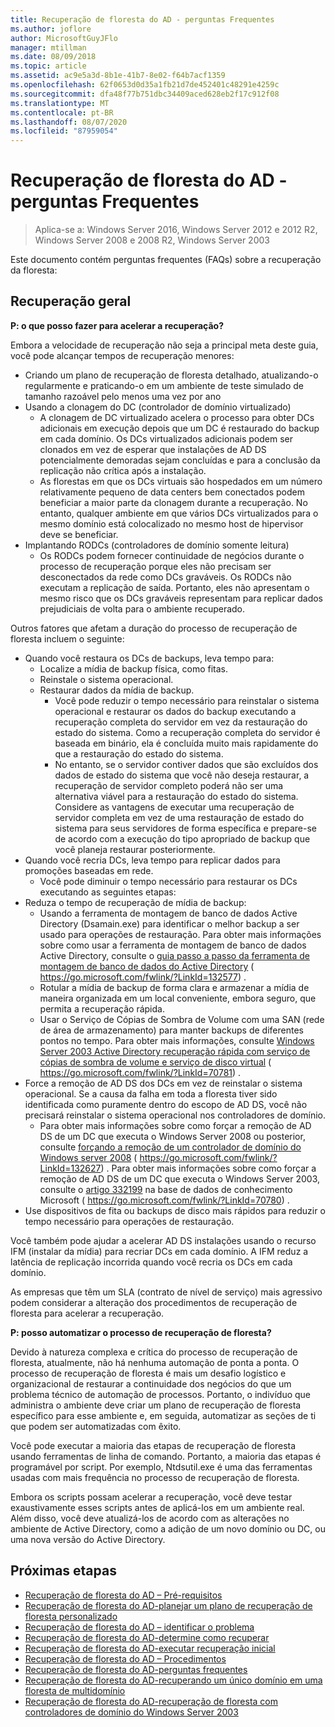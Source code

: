 ```yaml
---
title: Recuperação de floresta do AD - perguntas Frequentes
ms.author: joflore
author: MicrosoftGuyJFlo
manager: mtillman
ms.date: 08/09/2018
ms.topic: article
ms.assetid: ac9e5a3d-8b1e-41b7-8e02-f64b7acf1359
ms.openlocfilehash: 62f0653d0d35a1fb21d7de452401c48291e4259c
ms.sourcegitcommit: dfa48f77b751dbc34409aced628eb2f17c912f08
ms.translationtype: MT
ms.contentlocale: pt-BR
ms.lasthandoff: 08/07/2020
ms.locfileid: "87959054"
---
```

# <a name="ad-forest-recovery---faq"></a>Recuperação de floresta do AD - perguntas Frequentes

>Aplica-se a: Windows Server 2016, Windows Server 2012 e 2012 R2, Windows Server 2008 e 2008 R2, Windows Server 2003

Este documento contém perguntas frequentes (FAQs) sobre a recuperação da floresta:

## <a name="general-recovery"></a>Recuperação geral

**P: o que posso fazer para acelerar a recuperação?**

Embora a velocidade de recuperação não seja a principal meta deste guia, você pode alcançar tempos de recuperação menores:

- Criando um plano de recuperação de floresta detalhado, atualizando-o regularmente e praticando-o em um ambiente de teste simulado de tamanho razoável pelo menos uma vez por ano
- Usando a clonagem do DC (controlador de domínio virtualizado)
   - A clonagem de DC virtualizado acelera o processo para obter DCs adicionais em execução depois que um DC é restaurado do backup em cada domínio. Os DCs virtualizados adicionais podem ser clonados em vez de esperar que instalações de AD DS potencialmente demoradas sejam concluídas e para a conclusão da replicação não crítica após a instalação.
   - As florestas em que os DCs virtuais são hospedados em um número relativamente pequeno de data centers bem conectados podem beneficiar a maior parte da clonagem durante a recuperação. No entanto, qualquer ambiente em que vários DCs virtualizados para o mesmo domínio está colocalizado no mesmo host de hipervisor deve se beneficiar.
- Implantando RODCs (controladores de domínio somente leitura)
   - Os RODCs podem fornecer continuidade de negócios durante o processo de recuperação porque eles não precisam ser desconectados da rede como DCs graváveis. Os RODCs não executam a replicação de saída. Portanto, eles não apresentam o mesmo risco que os DCs graváveis representam para replicar dados prejudiciais de volta para o ambiente recuperado.

Outros fatores que afetam a duração do processo de recuperação de floresta incluem o seguinte:

- Quando você restaura os DCs de backups, leva tempo para:
   - Localize a mídia de backup física, como fitas.
   - Reinstale o sistema operacional.
   - Restaurar dados da mídia de backup.
      - Você pode reduzir o tempo necessário para reinstalar o sistema operacional e restaurar os dados do backup executando a recuperação completa do servidor em vez da restauração do estado do sistema. Como a recuperação completa do servidor é baseada em binário, ela é concluída muito mais rapidamente do que a restauração do estado do sistema.
      - No entanto, se o servidor contiver dados que são excluídos dos dados de estado do sistema que você não deseja restaurar, a recuperação de servidor completo poderá não ser uma alternativa viável para a restauração do estado do sistema. Considere as vantagens de executar uma recuperação de servidor completa em vez de uma restauração de estado do sistema para seus servidores de forma específica e prepare-se de acordo com a execução do tipo apropriado de backup que você planeja restaurar posteriormente.
- Quando você recria DCs, leva tempo para replicar dados para promoções baseadas em rede.
   - Você pode diminuir o tempo necessário para restaurar os DCs executando as seguintes etapas:
- Reduza o tempo de recuperação de mídia de backup:
   - Usando a ferramenta de montagem de banco de dados Active Directory (Dsamain.exe) para identificar o melhor backup a ser usado para operações de restauração. Para obter mais informações sobre como usar a ferramenta de montagem de banco de dados Active Directory, consulte o [guia passo a passo da ferramenta de montagem de banco de dados do Active Directory](https://go.microsoft.com/fwlink/?LinkId=132577) ( https://go.microsoft.com/fwlink/?LinkId=132577) .
   - Rotular a mídia de backup de forma clara e armazenar a mídia de maneira organizada em um local conveniente, embora seguro, que permita a recuperação rápida.
   - Usar o Serviço de Cópias de Sombra de Volume com uma SAN (rede de área de armazenamento) para manter backups de diferentes pontos no tempo. Para obter mais informações, consulte [Windows Server 2003 Active Directory recuperação rápida com serviço de cópias de sombra de volume e serviço de disco virtual](https://go.microsoft.com/fwlink/?LinkId=70781) ( https://go.microsoft.com/fwlink/?LinkId=70781) .
- Force a remoção de AD DS dos DCs em vez de reinstalar o sistema operacional. Se a causa da falha em toda a floresta tiver sido identificada como puramente dentro do escopo de AD DS, você não precisará reinstalar o sistema operacional nos controladores de domínio.
   - Para obter mais informações sobre como forçar a remoção de AD DS de um DC que executa o Windows Server 2008 ou posterior, consulte [forçando a remoção de um controlador de domínio do Windows server 2008](https://go.microsoft.com/fwlink/?LinkId=132627) ( https://go.microsoft.com/fwlink/?LinkId=132627) . Para obter mais informações sobre como forçar a remoção de AD DS de um DC que executa o Windows Server 2003, consulte o [artigo 332199](https://go.microsoft.com/fwlink/?LinkId=70780) na base de dados de conhecimento Microsoft ( https://go.microsoft.com/fwlink/?LinkId=70780) .
- Use dispositivos de fita ou backups de disco mais rápidos para reduzir o tempo necessário para operações de restauração.

Você também pode ajudar a acelerar AD DS instalações usando o recurso IFM (instalar da mídia) para recriar DCs em cada domínio. A IFM reduz a latência de replicação incorrida quando você recria os DCs em cada domínio.

As empresas que têm um SLA (contrato de nível de serviço) mais agressivo podem considerar a alteração dos procedimentos de recuperação de floresta para acelerar a recuperação.

**P: posso automatizar o processo de recuperação de floresta?**

Devido à natureza complexa e crítica do processo de recuperação de floresta, atualmente, não há nenhuma automação de ponta a ponta. O processo de recuperação de floresta é mais um desafio logístico e organizacional de restaurar a continuidade dos negócios do que um problema técnico de automação de processos. Portanto, o indivíduo que administra o ambiente deve criar um plano de recuperação de floresta específico para esse ambiente e, em seguida, automatizar as seções de ti que podem ser automatizadas com êxito.

Você pode executar a maioria das etapas de recuperação de floresta usando ferramentas de linha de comando. Portanto, a maioria das etapas é programável por script. Por exemplo, Ntdsutil.exe é uma das ferramentas usadas com mais frequência no processo de recuperação de floresta.

Embora os scripts possam acelerar a recuperação, você deve testar exaustivamente esses scripts antes de aplicá-los em um ambiente real. Além disso, você deve atualizá-los de acordo com as alterações no ambiente de Active Directory, como a adição de um novo domínio ou DC, ou uma nova versão do Active Directory.

## <a name="next-steps"></a>Próximas etapas

- [Recuperação de floresta do AD – Pré-requisitos](AD-Forest-Recovery-Prerequisties.md)
- [Recuperação de floresta do AD-planejar um plano de recuperação de floresta personalizado](AD-Forest-Recovery-Devising-a-Plan.md)
- [Recuperação de floresta do AD – identificar o problema](AD-Forest-Recovery-Identify-the-Problem.md)
- [Recuperação de floresta do AD-determine como recuperar](AD-Forest-Recovery-Determine-how-to-Recover.md)
- [Recuperação de floresta do AD-executar recuperação inicial](AD-Forest-Recovery-Perform-initial-recovery.md)
- [Recuperação de floresta do AD – Procedimentos](AD-Forest-Recovery-Procedures.md)
- [Recuperação de floresta do AD-perguntas frequentes](AD-Forest-Recovery-FAQ.md)
- [Recuperação de floresta do AD-recuperando um único domínio em uma floresta de multidomínio](AD-Forest-Recovery-Single-Domain-in-Multidomain-Recovery.md)
- [Recuperação de floresta do AD-recuperação de floresta com controladores de domínio do Windows Server 2003](AD-Forest-Recovery-Windows-Server-2003.md)
